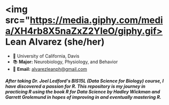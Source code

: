 # <img src="https://media.giphy.com/media/XH4rb8X5naZxZ2YleO/giphy.gif> Lean Alvarez (she/her)
- 📍  University of California, Davis
- 📚  **Major:** Neurobiology, Physiology, and Behavior
- 📧  **Email:** [alvarezleanph@gmail.com](mailto:alvarezleanph@gmail.com)

##### After taking Dr. Joel Ledford's BIS15L (Data Science for Biology) course, I have discovered a passion for R. This repository is my journey in practicing R using the book *R for Data Science* by Hadley Wickman and Garrett Grolemund in hopes of improving in and eventually mastering R.
